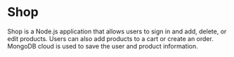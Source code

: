 # Shop
Shop is a Node.js application that allows users to sign in and add, delete, or edit products. Users can also add products to a cart or create an order. MongoDB cloud is used to save the user and product information. 


